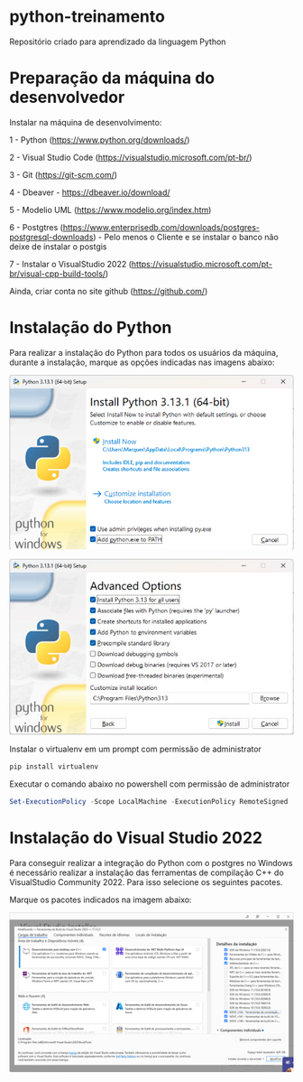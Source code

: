 # python-treinamento

Repositório criado para aprendizado da linguagem Python

# Preparação da máquina do desenvolvedor

Instalar na máquina de desenvolvimento:

1 - Python (https://www.python.org/downloads/)

2 - Visual Studio Code (https://visualstudio.microsoft.com/pt-br/)

3 - Git (https://git-scm.com/)

4 - Dbeaver - https://dbeaver.io/download/

5 - Modelio UML (https://www.modelio.org/index.htm)

6 - Postgtres (https://www.enterprisedb.com/downloads/postgres-postgresql-downloads) - Pelo menos o Cliente e se instalar o banco não deixe de instalar o postgis

7 - Instalar o VisualStudio 2022 (https://visualstudio.microsoft.com/pt-br/visual-cpp-build-tools/)

Ainda, criar conta no site github (https://github.com/)

# Instalação do Python

Para realizar a instalação do Python para todos os usuários da máquina, durante a instalação, marque as opções indicadas nas imagens abaixo:

![Instalação Python 1](images/python1.png)

![Instalação Python 2](images/python2.png)

Instalar o virtualenv em um prompt com permissão de administrator
```cmd
pip install virtualenv
```

Executar o comando abaixo no powershell com permissão de administrator


```powershell
Set-ExecutionPolicy -Scope LocalMachine -ExecutionPolicy RemoteSigned
```

# Instalação do Visual Studio 2022

Para conseguir realizar a integração do Python com o postgres no Windows é necessário realizar a instalação das ferramentas de compilação C++ do VisualStudio Community 2022. Para isso selecione os seguintes pacotes.

Marque os pacotes indicados na imagem abaixo:

![Instalação Visual Studio 2022](images/visualstudio1.png)